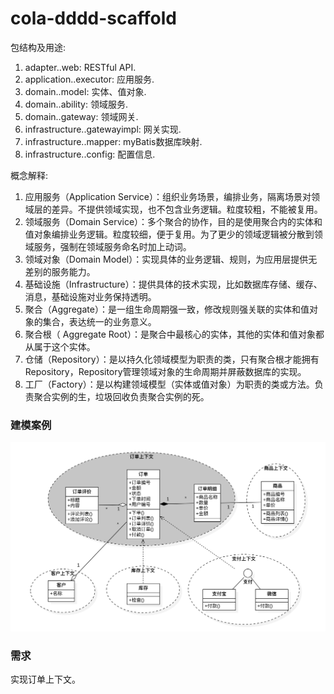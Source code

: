 # cola-dddd-scaffold

包结构及用途:

1. adapter.<aggregate-name>.web: RESTful API.
2. application.<aggregate-name>.executor: 应用服务.
3. domain.<aggregate-name>.model: 实体、值对象.
4. domain.<aggregate-name>.ability: 领域服务.
5. domain.<aggregate-name>.gateway: 领域网关.
6. infrastructure.<aggregate-name>.gatewayimpl: 网关实现.
7. infrastructure.<aggregate-name>.mapper: myBatis数据库映射.
8. infrastructure.<aggregate-name>.config: 配置信息.

概念解释:

1. 应用服务（Application Service）：组织业务场景，编排业务，隔离场景对领域层的差异。不提供领域实现，也不包含业务逻辑。粒度较粗，不能被复用。
2. 领域服务（Domain Service）：多个聚合的协作，目的是使用聚合内的实体和值对象编排业务逻辑。粒度较细，便于复用。为了更少的领域逻辑被分散到领域服务，强制在领域服务命名时加上动词。
3. 领域对象（Domain Model）：实现具体的业务逻辑、规则，为应用层提供无差别的服务能力。
4. 基础设施（Infrastructure）：提供具体的技术实现，比如数据库存储、缓存、消息，基础设施对业务保持透明。
5. 聚合（Aggregate）：是一组生命周期强一致，修改规则强关联的实体和值对象的集合，表达统一的业务意义。
6. 聚合根（ Aggregate Root）：是聚合中最核心的实体，其他的实体和值对象都从属于这个实体。
7. 仓储（Repository）：是以持久化领域模型为职责的类，只有聚合根才能拥有Repository，Repository管理领域对象的生命周期并屏蔽数据库的实现。
8. 工厂（Factory）：是以构建领域模型（实体或值对象）为职责的类或方法。负责聚合实例的生，垃圾回收负责聚合实例的死。

### 建模案例

![订单领域建模](./docs/订单模型关系图.png)

### 需求

实现订单上下文。
